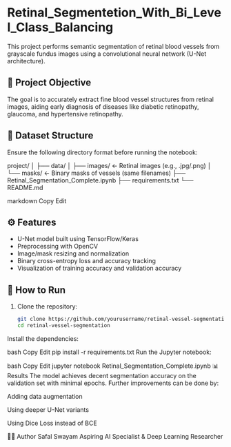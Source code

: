 # Retinal_Segmentetion_With_Bi_Level_Class_Balancing

This project performs semantic segmentation of retinal blood vessels from grayscale fundus images using a convolutional neural network (U-Net architecture).

## 🧠 Project Objective

The goal is to accurately extract fine blood vessel structures from retinal images, aiding early diagnosis of diseases like diabetic retinopathy, glaucoma, and hypertensive retinopathy.

## 📂 Dataset Structure

Ensure the following directory format before running the notebook:

project/
│
├── data/
│ ├── images/ ← Retinal images (e.g., .jpg/.png)
│ └── masks/ ← Binary masks of vessels (same filenames)
├── Retinal_Segmentation_Complete.ipynb
├── requirements.txt
└── README.md

markdown
Copy
Edit

## ⚙️ Features

- U-Net model built using TensorFlow/Keras
- Preprocessing with OpenCV
- Image/mask resizing and normalization
- Binary cross-entropy loss and accuracy tracking
- Visualization of training accuracy and validation accuracy

## 🚀 How to Run

1. Clone the repository:
   ```bash
   git clone https://github.com/yourusername/retinal-vessel-segmentation.git
   cd retinal-vessel-segmentation
Install the dependencies:

bash
Copy
Edit
pip install -r requirements.txt
Run the Jupyter notebook:

bash
Copy
Edit
jupyter notebook Retinal_Segmentation_Complete.ipynb
📊 Results
The model achieves decent segmentation accuracy on the validation set with minimal epochs. Further improvements can be done by:

Adding data augmentation

Using deeper U-Net variants

Using Dice Loss instead of BCE

👨‍💻 Author
Safal Swayam
Aspiring AI Specialist & Deep Learning Researcher
